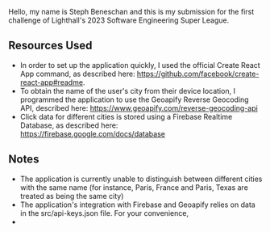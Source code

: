 Hello, my name is Steph Beneschan and this is my submission for the first challenge of Lighthall's 2023 Software Engineering Super League.

## Resources Used
* In order to set up the application quickly, I used the official Create React App command, as described here:
https://github.com/facebook/create-react-app#readme.
* To obtain the name of the user's city from their device location, I programmed the application to use the Geoapify Reverse Geocoding API, described here:
https://www.geoapify.com/reverse-geocoding-api
* Click data for different cities is stored using a Firebase Realtime Database, as described here:
https://firebase.google.com/docs/database

## Notes
* The application is currently unable to distinguish between different cities with the same name (for instance, Paris, France and Paris, Texas are treated as being the same city)
* The application's integration with Firebase and Geoapify relies on data in the src/api-keys.json file. For your convenience, 
* 